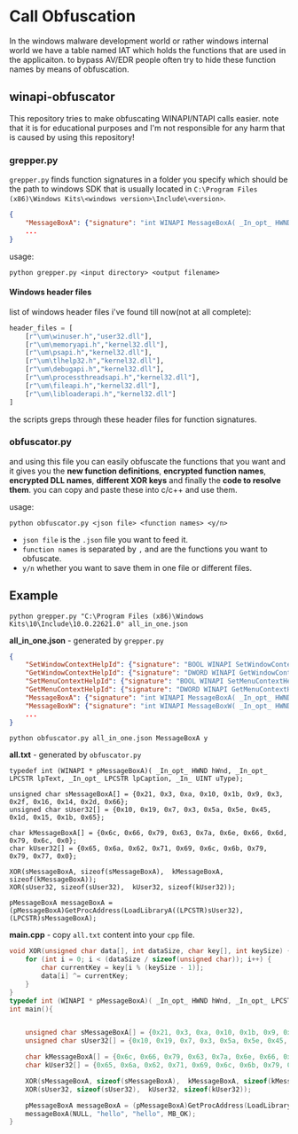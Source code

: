 # Call Obfuscation
In the windows malware development world or rather windows internal world we have a table named IAT which holds the functions that are used in the applicaiton. to bypass AV/EDR people often try to hide these function names by means of obfuscation.

## winapi-obfuscator
This repository tries to make obfuscating WINAPI/NTAPI calls easier.
note that it is for educational purposes and I'm not responsible for any harm that is caused by using this repository!

### grepper.py
`grepper.py` finds function signatures in a folder you specify which should be the path to windows SDK that is usually located in `C:\Program Files (x86)\Windows Kits\<windows version>\Include\<version>`.
```json
{
    "MessageBoxA": {"signature": "int WINAPI MessageBoxA( _In_opt_ HWND hWnd, _In_opt_ LPCSTR lpText, _In_opt_ LPCSTR lpCaption, _In_ UINT uType);", "library": "user32.dll"},
    ...
}
```
usage: 
```
python grepper.py <input directory> <output filename>
```

#### Windows header files
list of windows header files i've found till now(not at all complete):
```python
header_files = [
    [r"\um\winuser.h","user32.dll"],
    [r"\um\memoryapi.h","kernel32.dll"],
    [r"\um\psapi.h","kernel32.dll"],
    [r"\um\tlhelp32.h","kernel32.dll"],
    [r"\um\debugapi.h","kernel32.dll"],
    [r"\um\processthreadsapi.h","kernel32.dll"],
    [r"\um\fileapi.h","kernel32.dll"],
    [r"\um\libloaderapi.h","kernel32.dll"]
]
```
the scripts greps through these header files for function signatures.

### obfuscator.py
and using this file you can easily obfuscate the functions that you want and it gives you the <b>new function definitions</b>, <b>encrypted function names</b>, <b>encrypted DLL names</b>, <b>different XOR keys</b> and finally the <b>code to resolve them</b>. you can copy and paste these into c/c++ and use them.

usage:
```
python obfuscator.py <json file> <function names> <y/n>
```

- `json file` is the `.json` file you want to feed it.
- `function names` is separated by `,` and are the functions you want to obfuscate.
- `y/n` whether you want to save them in one file or different files.

## Example

```
python grepper.py "C:\Program Files (x86)\Windows Kits\10\Include\10.0.22621.0" all_in_one.json
```
<b>all_in_one.json</b> - generated by `grepper.py`

```json
{
    "SetWindowContextHelpId": {"signature": "BOOL WINAPI SetWindowContextHelpId( _In_ HWND, _In_ DWORD);", "library": "user32.dll"},
    "GetWindowContextHelpId": {"signature": "DWORD WINAPI GetWindowContextHelpId( _In_ HWND);", "library": "user32.dll"},
    "SetMenuContextHelpId": {"signature": "BOOL WINAPI SetMenuContextHelpId( _In_ HMENU, _In_ DWORD);", "library": "user32.dll"},
    "GetMenuContextHelpId": {"signature": "DWORD WINAPI GetMenuContextHelpId( _In_ HMENU);", "library": "user32.dll"},
    "MessageBoxA": {"signature": "int WINAPI MessageBoxA( _In_opt_ HWND hWnd, _In_opt_ LPCSTR lpText, _In_opt_ LPCSTR lpCaption, _In_ UINT uType);", "library": "user32.dll"},
    "MessageBoxW": {"signature": "int WINAPI MessageBoxW( _In_opt_ HWND hWnd, _In_opt_ LPCWSTR lpText, _In_opt_ LPCWSTR lpCaption, _In_ UINT uType);", "library": "user32.dll"},
    ...
}
```

```
python obfuscator.py all_in_one.json MessageBoxA y
```
<b>all.txt</b> - generated by `obfuscator.py`

```
typedef int (WINAPI * pMessageBoxA)( _In_opt_ HWND hWnd, _In_opt_ LPCSTR lpText, _In_opt_ LPCSTR lpCaption, _In_ UINT uType);

unsigned char sMessageBoxA[] = {0x21, 0x3, 0xa, 0x10, 0x1b, 0x9, 0x3, 0x2f, 0x16, 0x14, 0x2d, 0x66};
unsigned char sUser32[] = {0x10, 0x19, 0x7, 0x3, 0x5a, 0x5e, 0x45, 0x1d, 0x15, 0x1b, 0x65};

char kMessageBoxA[] = {0x6c, 0x66, 0x79, 0x63, 0x7a, 0x6e, 0x66, 0x6d, 0x79, 0x6c, 0x0};
char kUser32[] = {0x65, 0x6a, 0x62, 0x71, 0x69, 0x6c, 0x6b, 0x79, 0x79, 0x77, 0x0};

XOR(sMessageBoxA, sizeof(sMessageBoxA),  kMessageBoxA, sizeof(kMessageBoxA));
XOR(sUser32, sizeof(sUser32),  kUser32, sizeof(kUser32));

pMessageBoxA messageBoxA = (pMessageBoxA)GetProcAddress(LoadLibraryA((LPCSTR)sUser32),(LPCSTR)sMessageBoxA);
```

<b>main.cpp</b> - copy `all.txt` content into your `cpp` file.

```cpp
void XOR(unsigned char data[], int dataSize, char key[], int keySize) {
	for (int i = 0; i < (dataSize / sizeof(unsigned char)); i++) {
		char currentKey = key[i % (keySize - 1)];
		data[i] ^= currentKey;
	}
}
typedef int (WINAPI * pMessageBoxA)( _In_opt_ HWND hWnd, _In_opt_ LPCSTR lpText, _In_opt_ LPCSTR lpCaption, _In_ UINT uType);
int main(){


    unsigned char sMessageBoxA[] = {0x21, 0x3, 0xa, 0x10, 0x1b, 0x9, 0x3, 0x2f, 0x16, 0x14, 0x2d, 0x66};
    unsigned char sUser32[] = {0x10, 0x19, 0x7, 0x3, 0x5a, 0x5e, 0x45, 0x1d, 0x15, 0x1b, 0x65};

    char kMessageBoxA[] = {0x6c, 0x66, 0x79, 0x63, 0x7a, 0x6e, 0x66, 0x6d, 0x79, 0x6c, 0x0};
    char kUser32[] = {0x65, 0x6a, 0x62, 0x71, 0x69, 0x6c, 0x6b, 0x79, 0x79, 0x77, 0x0};

    XOR(sMessageBoxA, sizeof(sMessageBoxA),  kMessageBoxA, sizeof(kMessageBoxA));
    XOR(sUser32, sizeof(sUser32),  kUser32, sizeof(kUser32));

    pMessageBoxA messageBoxA = (pMessageBoxA)GetProcAddress(LoadLibraryA((LPCSTR)sUser32),(LPCSTR)sMessageBoxA);
    messageBoxA(NULL, "hello", "hello", MB_OK);
}
```